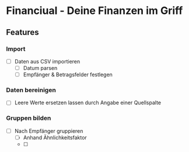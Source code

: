 # Financiual - Deine Finanzen im Griff

## Features

### Import

- [ ] Daten aus CSV importieren
  - [ ] Datum parsen
  - [ ] Empfänger & Betragsfelder festlegen

### Daten bereinigen

- [ ] Leere Werte ersetzen lassen durch Angabe einer Quellspalte

### Gruppen bilden

- [ ] Nach Empfänger gruppieren
  - [ ] Anhand Ähnlichkeitsfaktor
  - [ ] 